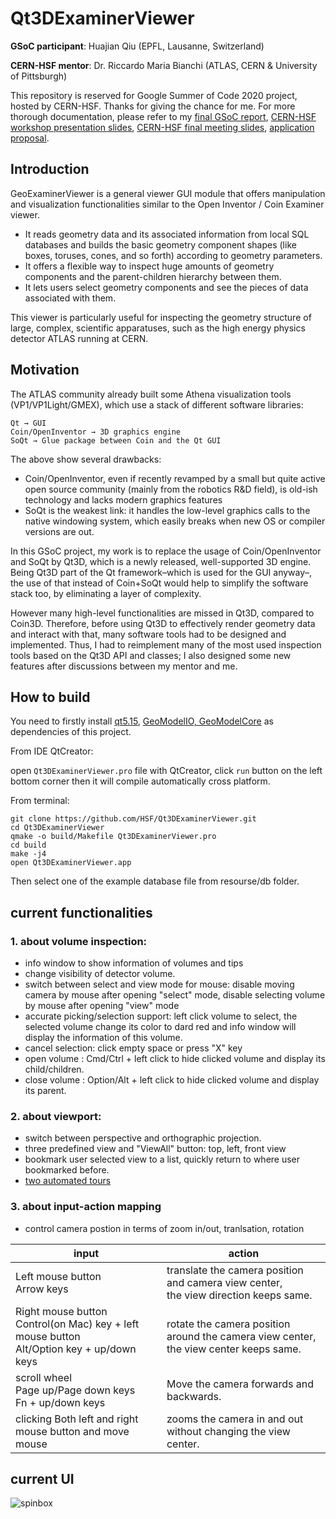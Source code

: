 # Qt3DExaminerViewer

**GSoC participant**: Huajian Qiu (EPFL, Lausanne, Switzerland)

**CERN-HSF mentor**: Dr. Riccardo Maria Bianchi (ATLAS, CERN & University of Pittsburgh)

This repository is reserved for Google Summer of Code 2020 project, hosted by CERN-HSF. Thanks for giving the chance for me. 
For more thorough documentation, please refer to my [final GSoC report](https://docs.google.com/document/d/10I00Gz-JkWyfkBxf3iAYtOhVq7QwVbnep8SsJHSZdho/edit?usp=sharing), [CERN-HSF workshop presentation slides](https://docs.google.com/presentation/d/10ut0qlqdP9e3BUP_aFZ-F3chzL1kFoLcUwCfs8jjQ3k/edit?usp=sharing), [CERN-HSF final meeting slides](https://docs.google.com/presentation/d/1vjeFn6d5Ma3eFupFU41fFQaKCtSuoyp1PunS9xKdRfs/edit?usp=sharing), [application proposal](https://docs.google.com/document/d/1PuiWyJuALC7vUnVg-wExRN6eULU-tJmclNQYqueXAWI/edit?usp=sharing). 

## Introduction 
GeoExaminerViewer is a general viewer GUI module that offers manipulation and visualization functionalities similar to the Open Inventor / Coin Examiner viewer. 

- It reads geometry data and its associated information from local SQL databases and builds the basic geometry component shapes (like boxes, toruses, cones, and so forth) according to geometry parameters.
- It offers a flexible way to inspect huge amounts of geometry components and the parent-children hierarchy between them. 
- It lets users select geometry components and see the pieces of data associated with them.

This viewer is particularly useful for inspecting the geometry structure of large, complex, scientific apparatuses,  such as the high energy physics detector ATLAS running at CERN. 

## Motivation
The ATLAS  community already built some Athena visualization tools (VP1/VP1Light/GMEX), which use a stack of different software libraries: 
```
Qt → GUI
Coin/OpenInventor → 3D graphics engine
SoQt → Glue package between Coin and the Qt GUI
```
The above show several drawbacks:
- Coin/OpenInventor, even if recently revamped by a small but quite active open source community (mainly from the robotics R&D field), is old-ish technology and lacks modern graphics features
- SoQt is the weakest link: it handles the low-level graphics calls to the native windowing system, which easily breaks when new OS or compiler versions are out.

In this GSoC project, my work is to replace the usage of Coin/OpenInventor and SoQt by Qt3D, which is a newly released, well-supported 3D engine. Being Qt3D part of the Qt framework–which is used for the GUI anyway–, the use of that instead of Coin+SoQt would help to simplify the software stack too, by eliminating a layer of complexity.

However many high-level functionalities are missed in Qt3D, compared to Coin3D.  Therefore, before using Qt3D to effectively render geometry data and interact with that, many software tools had to be designed and implemented.  Thus, I had to reimplement many of the most used inspection tools based on the Qt3D API and classes; I also  designed some new features after discussions between my mentor and me.  



## How to build
You need to firstly install [qt5.15](https://www.qt.io/download-open-source), [GeoModelIO, GeoModelCore](https://gitlab.cern.ch/GeoModelDev/GeoModel) as dependencies of this project.

From IDE QtCreator:


open `Qt3DExaminerViewer.pro` file with QtCreator, click `run` button on the left bottom corner then it will compile automatically cross platform.

From terminal:

```
git clone https://github.com/HSF/Qt3DExaminerViewer.git
cd Qt3DExaminerViewer
qmake -o build/Makefile Qt3DExaminerViewer.pro
cd build
make -j4 
open Qt3DExaminerViewer.app
```
Then select one of the example database file from resourse/db folder.

## current functionalities

### 1. about volume inspection:
- info window to show information of volumes and tips
- change visibility of detector volume.
- switch between select and view mode for mouse:  disable moving camera by mouse after opening "select" mode, disable selecting volume by mouse after opening "view" mode 
- accurate picking/selection support: left click volume to select, the selected volume change its color to dard red and info window will display the information of this volume.
- cancel selection: click empty space or press "X" key
- open volume : Cmd/Ctrl + left click to hide clicked volume and display its child/children.
- close volume : Option/Alt + left click to hide clicked volume and display its parent.

### 2. about viewport:
- switch between perspective and orthographic projection.
- three predefined view and "ViewAll" button: top, left, front view
- bookmark user selected view to a list, quickly return to where user bookmarked before.
- [two automated tours](https://youtu.be/dYyYomakvLE)

### 3. about input-action mapping 
- control camera postion in terms of zoom in/out, tranlsation, rotation

| input | action |
| ---- | ---- |
| Left mouse button<br>Arrow keys | translate the camera position and camera view center,<br>the view direction keeps same.|
| Right mouse button<br>Control(on Mac) key + left mouse button<br>Alt/Option key + up/down keys | rotate the camera position around the camera view center,<br>the view center keeps same.|
| scroll wheel<br>Page up/Page down keys<br>Fn + up/down keys | Move the camera forwards and backwards. |
| clicking Both left and right mouse button and move mouse | zooms the camera in and out without changing the view center. |
## current UI

![spinbox](https://firebasestorage.googleapis.com/v0/b/steam-key-269816.appspot.com/o/Screenshot%202020-08-28%20at%2000.10.02.png?alt=media&token=29833747-f545-463d-8c91-e40f419f30d9)

